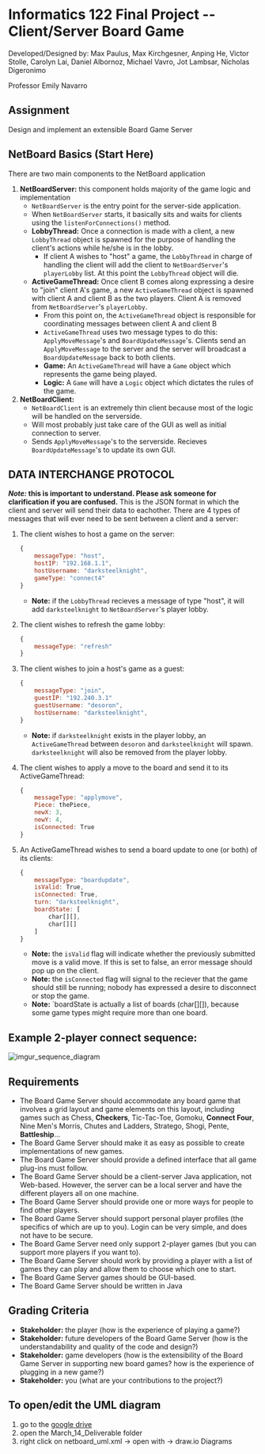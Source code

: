 
# Informatics 122 Final Project -- Client/Server Board Game
Developed/Designed by:
Max Paulus,
Max Kirchgesner,
Anping He,
Victor Stolle,
Carolyn Lai,
Daniel Albornoz,
Michael Vavro,
Jot Lambsar,
Nicholas Digeronimo

Professor Emily Navarro

## Assignment
Design and implement an extensible Board Game Server

## NetBoard Basics (Start Here)
There are two main components to the NetBoard application

1. **NetBoardServer:** this component holds majority of the game logic and implementation
    - `NetBoardServer` is the entry point for the server-side application.
    - When `NetBoardServer` starts, it basically sits and waits for clients using the `listenForConnections()` method.
    - **LobbyThread:** Once a connection is made with a client, a new `LobbyThread` object is spawned for the purpose of handling the client's actions while he/she is in the lobby.
        - If client A wishes to "host" a game, the `LobbyThread` in charge of handling the client will add the client to `NetBoardServer`'s `playerLobby` list. At this point the `LobbyThread` object will die.
    - **ActiveGameThread:** Once client B comes along expressing a desire to "join" client A's game, a new `ActiveGameThread` object is spawned with client A and client B as the two players. Client A is removed from `NetBoardServer`'s `playerLobby`.
        - From this point on, the `ActiveGameThread` object is responsible for coordinating messages between client A and client B
        - `ActiveGameThread` uses two message types to do this: `ApplyMoveMessage`'s and `BoardUpdateMessage`'s. Clients send an `ApplyMoveMessage` to the server and the server will broadcast a `BoardUpdateMessage` back to both clients.
        - **Game:** An `ActiveGameThread` will have a `Game` object which represents the game being played.
        - **Logic:** A `Game` will have a `Logic` object which dictates the rules of the game.
2. **NetBoardClient:** 
    - `NetBoardClient` is an extremely thin client because most of the logic will be handled on the serverside.
    - Will most probably just take care of the GUI as well as initial connection to server.
    - Sends `ApplyMoveMessage`'s to the serverside. Recieves `BoardUpdateMessage`'s to update its own GUI.

## DATA INTERCHANGE PROTOCOL
***Note:* this is important to understand. Please ask someone for clarification if you are confused.**
This is the JSON format in which the client and server will send their data to eachother.
There are 4 types of messages that will ever need to be sent between a client and a server:

1. The client wishes to host a game on the server:

    ```javascript
    {
        messageType: "host",
        hostIP: "192.168.1.1",
        hostUsername: "darksteelknight",
        gameType: "connect4"
    }
    ```
    - **Note:** if the `LobbyThread` recieves a message of type "host", it will add `darksteelknight` to `NetBoardServer`'s player lobby.
2. The client wishes to refresh the game lobby:

    ```javascript
    {
        messageType: "refresh"
    }
    ```
3. The client wishes to join a host's game as a guest:

    ```javascript
    {
        messageType: "join",
        guestIP: "192.240.3.1"
        guestUsername: "desoron",
        hostUsername: "darksteelknight",
    }
    ```
    - **Note:** if `darksteelknight` exists in the player lobby, an `ActiveGameThread` between `desoron` and `darksteelknight` will spawn. `darksteelknight` will also be removed from the player lobby.
4. The client wishes to apply a move to the board and send it to its ActiveGameThread:

    ```javascript
    {
        messageType: "applymove",
        Piece: thePiece,
        newX: 3,
        newY: 4,
        isConnected: True
    }
    ```
5. An ActiveGameThread wishes to send a board update to one (or both) of its clients:

    ```javascript
    {
        messageType: "boardupdate",
        isValid: True,
        isConnected: True,
        turn: "darksteelknight",
        boardState: [
            char[][],
            char[][]
        ] 
    }
    ```
    - **Note:** the `isValid` flag will indicate whether the previously submitted move is a valid move. If this is set to false, an error message should pop up on the client.
    - **Note:** the `isConnected` flag will signal to the reciever that the game should still be running; nobody has expressed a desire to disconnect or stop the game. 
    - **Note:** `boardState is actually a list of boards (char[][]), because some game types might require more than one board.

## Example 2-player connect sequence:

![imgur_sequence_diagram](http://i.imgur.com/KpNj10E.png "2-player sequence diagram")

## Requirements
- The Board Game Server should accommodate any board game that involves a grid layout and game elements on this layout, including games such as Chess, **Checkers**, Tic-Tac-Toe, Gomoku, **Connect Four**, Nine Men's Morris, Chutes and Ladders, Stratego, Shogi, Pente, **Battleship**…
- The Board Game Server should make it as easy as possible to create implementations of new games.
- The Board Game Server should provide a defined interface that all game plug-ins must follow.
- The Board Game Server should be a client-server Java application, not Web-based. However, the server can be a local server and have the different players all on one machine.
- The Board Game Server should provide one or more ways for people to find other players.
- The Board Game Server should support personal player profiles (the specifics of which are up to you). Login can be very simple, and does not have to be secure.
- The Board Game Server need only support 2-player games (but you can support more players if you want to).
- The Board Game Server should work by providing a player with a list of games they can play and allow them to choose which one to start.
- The Board Game Server games should be GUI-based.
- The Board Game Server should be written in Java


## Grading Criteria
- **Stakeholder:** the player (how is the experience of playing a game?)
- **Stakeholder:** future developers of the Board Game Server (how is the understandability and quality of the code and design?)
- **Stakeholder:** game developers (how is the extensibility of the Board Game Server in supporting new board games? how is the experience of plugging in a new game?)
- **Stakeholder:** you (what are your contributions to the project?)

## To open/edit the UML diagram
1. go to the [google drive](https://drive.google.com/drive/u/1/folders/0APxwav_gZipYUk9PVA)
2. open the March_14_Deliverable folder
3. right click on netboard_uml.xml -> open with -> draw.io Diagrams


